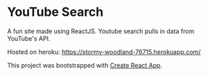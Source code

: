# **YouTube Search**

A fun site made using ReactJS.  Youtube search pulls in data from YouTube's API. 

Hosted on heroku: https://stormy-woodland-76715.herokuapp.com/

This project was bootstrapped with [Create React App](https://github.com/facebookincubator/create-react-app).

